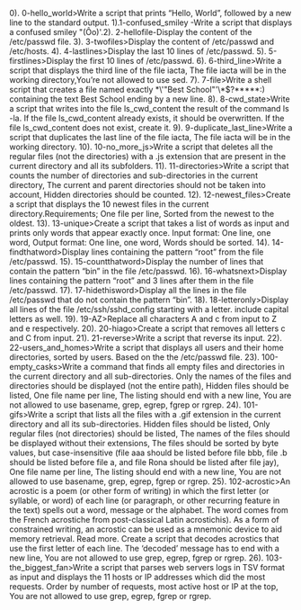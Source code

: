 0). 0-hello_world>Write a script that prints “Hello, World”, followed by a new line to the standard output. 1).1-confused_smiley -Write a script that displays a confused smiley "(Ôo)'.2). 2-hellofile-Display the content of the /etc/passwd file. 3). 3-twofiles>Display the content of /etc/passwd and /etc/hosts. 4). 4-lastlines>Display the last 10 lines of /etc/passwd. 5). 5-firstlines>Display the first 10 lines of /etc/passwd. 6). 6-third_line>Write a script that displays the third line of the file iacta, The file iacta will be in the working directory,You’re not allowed to use sed. 7). 7-file>Write a shell script that creates a file named exactly \*\\'"Best School"\'\\*$\?\*\*\*\*\*:) containing the text Best School ending by a new line. 8). 8-cwd_state>Write a script that writes into the file ls_cwd_content the result of the command ls -la. If the file ls_cwd_content already exists, it should be overwritten. If the file ls_cwd_content does not exist, create it. 9). 9-duplicate_last_line>Write a script that duplicates the last line of the file iacta, The file iacta will be in the working directory. 10). 10-no_more_js>Write a script that deletes all the regular files (not the directories) with a .js extension that are present in the current directory and all its subfolders. 11). 11-directories>Write a script that counts the number of directories and sub-directories in the current directory, The current and parent directories should not be taken into account, Hidden directories should be counted. 12). 12-newest_files>Create a script that displays the 10 newest files in the current directory.Requirements; One file per line, Sorted from the newest to the oldest. 13). 13-unique>Create a script that takes a list of words as input and prints only words that appear exactly once. Input format: One line, one word, Output format: One line, one word, Words should be sorted. 14). 14-findthatword>Display lines containing the pattern “root” from the file /etc/passwd. 15). 15-countthatword>Display the number of lines that contain the pattern “bin” in the file /etc/passwd. 16). 16-whatsnext>Display lines containing the pattern “root” and 3 lines after them in the file /etc/passwd. 17). 17-hidethisword>Display all the lines in the file /etc/passwd that do not contain the pattern “bin”. 18). 18-letteronly>Display all lines of the file /etc/ssh/sshd_config starting with a letter. include capital letters as well. 19). 19-AZ>Replace all characters A and c from input to Z and e respectively. 20). 20-hiago>Create a script that removes all letters c and C from input. 21). 21-reverse>Write a script that reverse its input. 22). 22-users_and_homes>Write a script that displays all users and their home directories, sorted by users. Based on the the /etc/passwd file. 23). 100-empty_casks>Write a command that finds all empty files and directories in the current directory and all sub-directories. Only the names of the files and directories should be displayed (not the entire path), Hidden files should be listed, One file name per line, The listing should end with a new line, You are not allowed to use basename, grep, egrep, fgrep or rgrep. 24). 101-gifs>Write a script that lists all the files with a .gif extension in the current directory and all its sub-directories. Hidden files should be listed, Only regular files (not directories) should be listed, The names of the files should be displayed without their extensions, The files should be sorted by byte values, but case-insensitive (file aaa should be listed before file bbb, file .b should be listed before file a, and file Rona should be listed after file jay), One file name per line, The listing should end with a new line, You are not allowed to use basename, grep, egrep, fgrep or rgrep. 25). 102-acrostic>An acrostic is a poem (or other form of writing) in which the first letter (or syllable, or word) of each line (or paragraph, or other recurring feature in the text) spells out a word, message or the alphabet. The word comes from the French acrostiche from post-classical Latin acrostichis). As a form of constrained writing, an acrostic can be used as a mnemonic device to aid memory retrieval. Read more. Create a script that decodes acrostics that use the first letter of each line. The ‘decoded’ message has to end with a new line, You are not allowed to use grep, egrep, fgrep or rgrep. 26). 103-the_biggest_fan>Write a script that parses web servers logs in TSV format as input and displays the 11 hosts or IP addresses which did the most requests. Order by number of requests, most active host or IP at the top, You are not allowed to use grep, egrep, fgrep or rgrep.